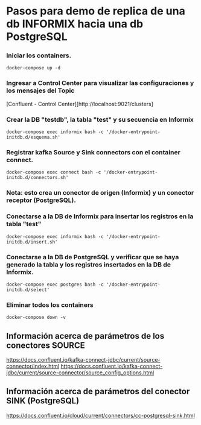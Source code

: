 # Pasos para demo de replica de una db INFORMIX hacia una db PostgreSQL
### Iniciar los containers.

` docker-compose up -d `

### Ingresar a Control Center para visualizar las configuraciones y los mensajes del Topic

[Confluent - Control Center][http://localhost:9021/clusters]

### Crear la DB "testdb", la tabla "test" y su secuencia en Informix

` docker-compose exec informix bash -c '/docker-entrypoint-initdb.d/esquema.sh' `

### Registrar kafka Source y Sink connectors con el container connect.

` docker-compose exec connect bash -c '/docker-entrypoint-initdb.d/connectors.sh' `

### Nota: esto crea un conector de origen (Informix) y un conector receptor (PostgreSQL).

### Conectarse a la DB de Informix para insertar los registros en la tabla "test"

` docker-compose exec informix bash -c '/docker-entrypoint-initdb.d/insert.sh' `

### Conectarse a la DB de PostgreSQL y verificar que se haya generado la tabla y los registros insertados en la DB de Informix.

` docker-compose exec postgres bash -c '/docker-entrypoint-initdb.d/select' `

### Eliminar todos los containers

` docker-compose down -v `


## Información acerca de parámetros de los conectores SOURCE
https://docs.confluent.io/kafka-connect-jdbc/current/source-connector/index.html
https://docs.confluent.io/kafka-connect-jdbc/current/source-connector/source_config_options.html

## Información acerca de parámetros del conector SINK (PostgreSQL)
https://docs.confluent.io/cloud/current/connectors/cc-postgresql-sink.html